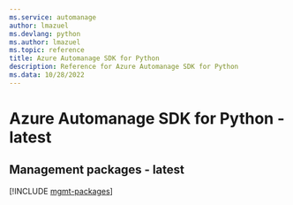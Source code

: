 ```yaml
---
ms.service: automanage
author: lmazuel
ms.devlang: python
ms.author: lmazuel
ms.topic: reference
title: Azure Automanage SDK for Python
description: Reference for Azure Automanage SDK for Python
ms.data: 10/28/2022
---
```

# Azure Automanage SDK for Python - latest

## Management packages - latest
[!INCLUDE [mgmt-packages](automanage-mgmt-index.md)]